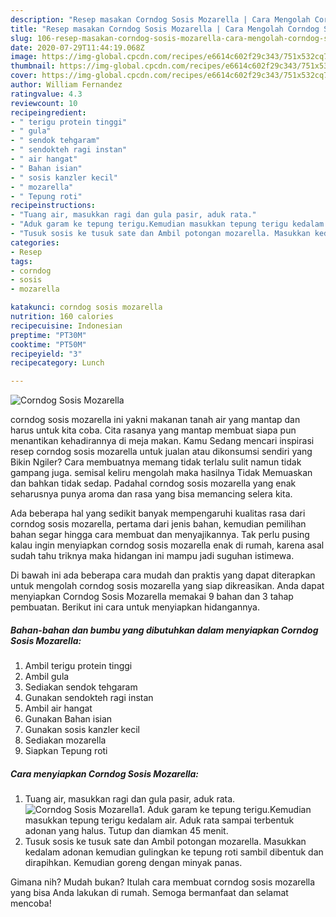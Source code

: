 ```yaml
---
description: "Resep masakan Corndog Sosis Mozarella | Cara Mengolah Corndog Sosis Mozarella Yang Sempurna"
title: "Resep masakan Corndog Sosis Mozarella | Cara Mengolah Corndog Sosis Mozarella Yang Sempurna"
slug: 106-resep-masakan-corndog-sosis-mozarella-cara-mengolah-corndog-sosis-mozarella-yang-sempurna
date: 2020-07-29T11:44:19.068Z
image: https://img-global.cpcdn.com/recipes/e6614c602f29c343/751x532cq70/corndog-sosis-mozarella-foto-resep-utama.jpg
thumbnail: https://img-global.cpcdn.com/recipes/e6614c602f29c343/751x532cq70/corndog-sosis-mozarella-foto-resep-utama.jpg
cover: https://img-global.cpcdn.com/recipes/e6614c602f29c343/751x532cq70/corndog-sosis-mozarella-foto-resep-utama.jpg
author: William Fernandez
ratingvalue: 4.3
reviewcount: 10
recipeingredient:
- " terigu protein tinggi"
- " gula"
- " sendok tehgaram"
- " sendokteh ragi instan"
- " air hangat"
- " Bahan isian"
- " sosis kanzler kecil"
- " mozarella"
- " Tepung roti"
recipeinstructions:
- "Tuang air, masukkan ragi dan gula pasir, aduk rata."
- "Aduk garam ke tepung terigu.Kemudian masukkan tepung terigu kedalam air. Aduk rata sampai terbentuk adonan yang halus. Tutup dan diamkan 45 menit."
- "Tusuk sosis ke tusuk sate dan Ambil potongan mozarella. Masukkan kedalam adonan kemudian gulingkan ke tepung roti sambil dibentuk dan dirapihkan. Kemudian goreng dengan minyak panas."
categories:
- Resep
tags:
- corndog
- sosis
- mozarella

katakunci: corndog sosis mozarella 
nutrition: 160 calories
recipecuisine: Indonesian
preptime: "PT30M"
cooktime: "PT50M"
recipeyield: "3"
recipecategory: Lunch

---
```



![Corndog Sosis Mozarella](https://img-global.cpcdn.com/recipes/e6614c602f29c343/751x532cq70/corndog-sosis-mozarella-foto-resep-utama.jpg)


corndog sosis mozarella ini yakni makanan tanah air yang mantap dan harus untuk kita coba. Cita rasanya yang mantap membuat siapa pun menantikan kehadirannya di meja makan.
Kamu Sedang mencari inspirasi resep corndog sosis mozarella untuk jualan atau dikonsumsi sendiri yang Bikin Ngiler? Cara membuatnya memang tidak terlalu sulit namun tidak gampang juga. semisal keliru mengolah maka hasilnya Tidak Memuaskan dan bahkan tidak sedap. Padahal corndog sosis mozarella yang enak seharusnya punya aroma dan rasa yang bisa memancing selera kita.



Ada beberapa hal yang sedikit banyak mempengaruhi kualitas rasa dari corndog sosis mozarella, pertama dari jenis bahan, kemudian pemilihan bahan segar hingga cara membuat dan menyajikannya. Tak perlu pusing kalau ingin menyiapkan corndog sosis mozarella enak di rumah, karena asal sudah tahu triknya maka hidangan ini mampu jadi suguhan istimewa.


Di bawah ini ada beberapa cara mudah dan praktis yang dapat diterapkan untuk mengolah corndog sosis mozarella yang siap dikreasikan. Anda dapat menyiapkan Corndog Sosis Mozarella memakai 9 bahan dan 3 tahap pembuatan. Berikut ini cara untuk menyiapkan hidangannya.

<!--inarticleads1-->

##### Bahan-bahan dan bumbu yang dibutuhkan dalam menyiapkan Corndog Sosis Mozarella:

1. Ambil  terigu protein tinggi
1. Ambil  gula
1. Sediakan  sendok tehgaram
1. Gunakan  sendokteh ragi instan
1. Ambil  air hangat
1. Gunakan  Bahan isian
1. Gunakan  sosis kanzler kecil
1. Sediakan  mozarella
1. Siapkan  Tepung roti




<!--inarticleads2-->

##### Cara menyiapkan Corndog Sosis Mozarella:

1. Tuang air, masukkan ragi dan gula pasir, aduk rata.
<img src="//assets-global.cpcdn.com/assets/icons/button_play-2c75c40dde080a61004c1f40b05d8f140eaff45d7e9e6481dc71c63d2e7c4909.png" alt="Corndog Sosis Mozarella">1. Aduk garam ke tepung terigu.Kemudian masukkan tepung terigu kedalam air. Aduk rata sampai terbentuk adonan yang halus. Tutup dan diamkan 45 menit.
1. Tusuk sosis ke tusuk sate dan Ambil potongan mozarella. Masukkan kedalam adonan kemudian gulingkan ke tepung roti sambil dibentuk dan dirapihkan. Kemudian goreng dengan minyak panas.




Gimana nih? Mudah bukan? Itulah cara membuat corndog sosis mozarella yang bisa Anda lakukan di rumah. Semoga bermanfaat dan selamat mencoba!
